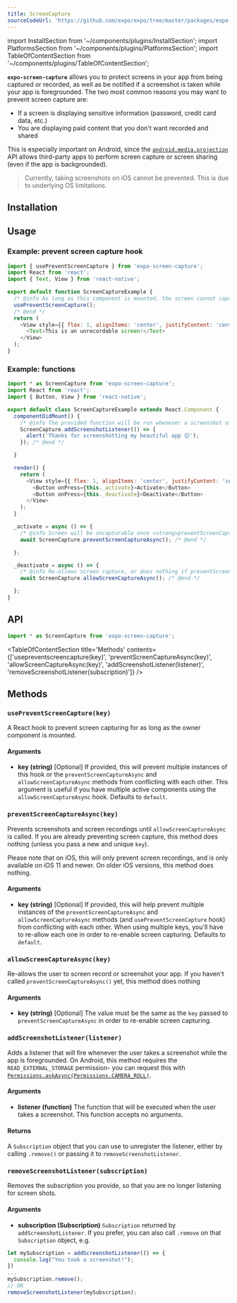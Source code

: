 ```yaml
---
title: ScreenCapture
sourceCodeUrl: 'https://github.com/expo/expo/tree/master/packages/expo-screen-capture'
---
```


import InstallSection from '~/components/plugins/InstallSection';
import PlatformsSection from '~/components/plugins/PlatformsSection';
import TableOfContentSection from '~/components/plugins/TableOfContentSection';

**`expo-screen-capture`** allows you to protect screens in your app from being captured or recorded, as well as be notified if a screenshot is taken while your app is foregrounded. The two most common reasons you may want to prevent screen capture are:

- If a screen is displaying sensitive information (password, credit card data, etc.)
- You are displaying paid content that you don't want recorded and shared

This is especially important on Android, since the [`android.media.projection`](https://developer.android.com/about/versions/android-5.0.html#ScreenCapture) API allows third-party apps to perform screen capture or screen sharing (even if the app is backgrounded).

> Currently, taking screenshots on iOS cannot be prevented. This is due to underlying OS limitations.

<PlatformsSection android emulator ios simulator />

## Installation

<InstallSection packageName="expo-screen-capture" />

## Usage

### Example: prevent screen capture hook

```javascript
import { usePreventScreenCapture } from 'expo-screen-capture';
import React from 'react';
import { Text, View } from 'react-native';

export default function ScreenCaptureExample {
  /* @info As long as this component is mounted, the screen cannot captured */
  usePreventScreenCapture();
  /* @end */
  return (
    <View style={{ flex: 1, alignItems: 'center', justifyContent: 'center' }}>
      <Text>This is an unrecordable screen!</Text>
    </View>
  );
}
```

### Example: functions

```javascript
import * as ScreenCapture from 'expo-screen-capture';
import React from 'react';
import { Button, View } from 'react-native';

export default class ScreenCaptureExample extends React.Component {
  componentDidMount() {
    /* @info The provided function will be run whenever a screenshot of your app is taken. */
    ScreenCapture.addScreenshotListener(() => {
      alert('Thanks for screenshotting my beautiful app 😊');
    }); /* @end */

  }

  render() {
    return (
      <View style={{ flex: 1, alignItems: 'center', justifyContent: 'center' }}>
        <Button onPress={this._activate}>Activate</Button>
        <Button onPress={this._deactivate}>Deactivate</Button>
      </View>
    );
  }

  _activate = async () => {
    /* @info Screen will be uncapturable once <strong>preventScreenCaptureAsync()</strong> is called. */
    await ScreenCapture.preventScreenCaptureAsync(); /* @end */

  };

  _deactivate = async () => {
    /* @info Re-allows screen capture, or does nothing if preventScreenCaptureAsync() was never called. */
    await ScreenCapture.allowScreenCaptureAsync(); /* @end */

  };
}
```

## API

```js
import * as ScreenCapture from 'expo-screen-capture';
```

<TableOfContentSection title='Methods' contents={['usepreventscreencapture(key)', 'preventScreenCaptureAsync(key)', 'allowScreenCaptureAsync(key)', 'addScreenshotListener(listener)', 'removeScreenshotListener(subscription)']} />

## Methods

### `usePreventScreenCapture(key)`

A React hook to prevent screen capturing for as long as the owner component is mounted.

#### Arguments

- **key (string)** [Optional] If provided, this will prevent multiple instances of this hook or the `preventScreenCaptureAsync` and `allowScreenCaptureAsync` methods from conflicting with each other. This argument is useful if you have multiple active components using the `allowScreenCaptureAsync` hook. Defaults to `default`.

### `preventScreenCaptureAsync(key)`

Prevents screenshots and screen recordings until `allowScreenCaptureAsync` is called. If you are already preventing screen capture, this method does nothing (unless you pass a new and unique `key`).

Please note that on iOS, this will only prevent screen recordings, and is only available on iOS 11 and newer. On older iOS versions, this method does nothing.

#### Arguments

- **key (string)** [Optional] If provided, this will help prevent multiple instances of the `preventScreenCaptureAsync` and `allowScreenCaptureAsync` methods (and `usePreventScreenCapture` hook) from conflicting with each other. When using multiple keys, you'll have to re-allow each one in order to re-enable screen capturing. Defaults to `default`.

### `allowScreenCaptureAsync(key)`

Re-allows the user to screen record or screenshot your app. If you haven't called `preventScreenCaptureAsync()` yet, this method does nothing

#### Arguments

- **key (string)** [Optional] The value must be the same as the `key` passed to `preventScreenCaptureAsync` in order to re-enable screen capturing.

### `addScreenshotListener(listener)`

Adds a listener that will fire whenever the user takes a screenshot while the app is foregrounded. On Android, this method requires the `READ_EXTERNAL_STORAGE` permission- you can request this with [`Permissions.askAsync(Permissions.CAMERA_ROLL)`](../sdk/permissions/#permissionscamera_roll).

#### Arguments

- **listener (function)** The function that will be executed when the user takes a screenshot. This function accepts no arguments.

#### Returns

A `Subscription` object that you can use to unregister the listener, either by calling `.remove()` or passing it to `removeScreenshotListener`.

### `removeScreenshotListener(subscription)`

Removes the subscription you provide, so that you are no longer listening for screen shots.

#### Arguments

- **subscription (Subscription)** `Subscription` returned by `addScreenshotListener`. If you prefer, you can also call `.remove` on that `Subscription` object, e.g.

```js
let mySubscription = addScreenshotListener(() => {
  console.log("You took a screenshot!");
})
...
mySubscription.remove();
// OR
removeScreenshotListener(mySubscription);
```
